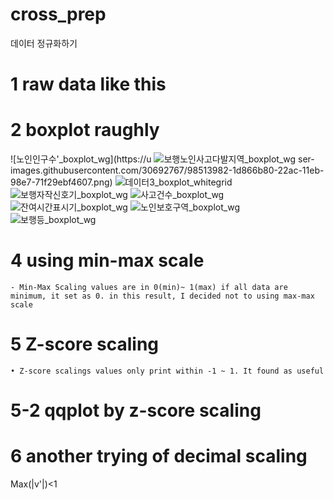 # cross_prep
데이터 정규화하기

# 1 raw data like this

# 2 boxplot raughly
![노인인구수'_boxplot_wg](https://u
![보행노인사고다발지역_boxplot_wg](https://user-images.githubusercontent.com/30692767/98513986-1eb79880-22ac-11eb-935e-181c57c56a4e.png)
ser-images.githubusercontent.com/30692767/98513982-1d866b80-22ac-11eb-98e7-71f29ebf4607.png)
![데이터3_boxplot_whitegrid](https://user-images.githubusercontent.com/30692767/98513985-1e1f0200-22ac-11eb-8fbe-52292c904ac2.png)
![보행자작신호기_boxplot_wg](https://user-images.githubusercontent.com/30692767/98513988-1f502f00-22ac-11eb-9e67-c8912dbe2181.png)
![사고건수_boxplot_wg](https://user-images.githubusercontent.com/30692767/98513990-1fe8c580-22ac-11eb-98e4-b3ab07c8e1cd.png)
![잔여시간표시기_boxplot_wg](https://user-images.githubusercontent.com/30692767/98513991-1fe8c580-22ac-11eb-8243-207da2451fb9.png)
![노인보호구역_boxplot_wg](https://user-images.githubusercontent.com/30692767/98513992-20815c00-22ac-11eb-8813-7fe4b65f8e43.png)
![보행등_boxplot_wg](https://user-images.githubusercontent.com/30692767/98513987-1eb79880-22ac-11eb-8b4a-5d988401cbf8.png)

# 4 using min-max scale


	- Min-Max Scaling values are in 0(min)~ 1(max) if all data are minimum, it set as 0. in this result, I decided not to using max-max scale
# 5 Z-score scaling 



	• Z-score scalings values only print within -1 ~ 1. It found as useful

# 5-2 qqplot by z-score scaling

# 6 another trying of decimal scaling
Max(|v'|)<1 
